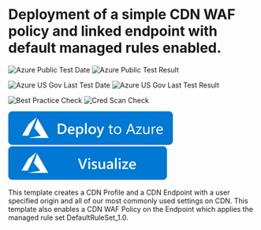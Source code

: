 # Deployment of a simple CDN WAF policy and linked endpoint with default managed rules enabled.

![Azure Public Test Date](https://azurequickstartsservice.blob.core.windows.net/badges/201-cdn-with-waf-managed-rules/PublicLastTestDate.svg)
![Azure Public Test Result](https://azurequickstartsservice.blob.core.windows.net/badges/201-cdn-with-waf-managed-rules/PublicDeployment.svg)

![Azure US Gov Last Test Date](https://azurequickstartsservice.blob.core.windows.net/badges/201-cdn-with-waf-managed-rules/FairfaxLastTestDate.svg)
![Azure US Gov Last Test Result](https://azurequickstartsservice.blob.core.windows.net/badges/201-cdn-with-waf-managed-rules/FairfaxDeployment.svg)

![Best Practice Check](https://azurequickstartsservice.blob.core.windows.net/badges/201-cdn-with-waf-managed-rules/BestPracticeResult.svg)
![Cred Scan Check](https://azurequickstartsservice.blob.core.windows.net/badges/201-cdn-with-waf-managed-rules/CredScanResult.svg)

[![Deploy To Azure](https://raw.githubusercontent.com/Azure/azure-quickstart-templates/master/1-CONTRIBUTION-GUIDE/images/deploytoazure.svg?sanitize=true)]("https://portal.azure.com/#create/Microsoft.Template/uri/https%3A%2F%2Fraw.githubusercontent.com%2FAzure%2Fazure-quickstart-templates%2Fmaster%2F201-cdn-with-waf-managed-rules%2Fazuredeploy.json")  [![Visualize](https://raw.githubusercontent.com/Azure/azure-quickstart-templates/master/1-CONTRIBUTION-GUIDE/images/visualizebutton.svg?sanitize=true)]("http://armviz.io/#/?load=https%3A%2F%2Fraw.githubusercontent.com%2FAzure%2Fazure-quickstart-templates%2Fmaster%2F201-cdn-with-waf-managed-rules%2Fazuredeploy.json")

This template creates a CDN Profile and a CDN Endpoint with a user specified origin and all of our most commonly used settings on CDN. This template also enables a CDN WAF Policy on the Endpoint which applies the managed rule set DefaultRuleSet_1.0.



